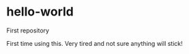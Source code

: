 # hello-world
First repository

First time using this. Very tired and not sure anything will stick!
